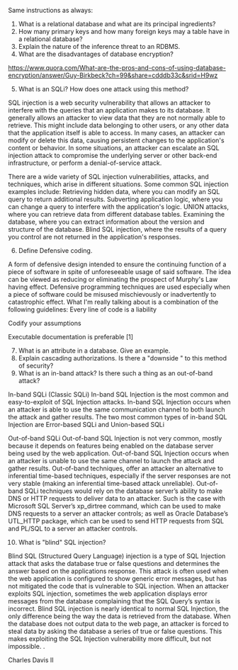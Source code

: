 [//]: # (Created by Chaz Davis on 2020-02-06)
Same instructions as always:
1.   What is a relational database and what are its principal ingredients?
2.   How many primary keys and how many foreign keys may a table have in a relational database?
3.   Explain the nature of the inference threat to an RDBMS.
4.   What are the disadvantages of database encryption?

https://www.quora.com/What-are-the-pros-and-cons-of-using-database-encryption/answer/Guy-Birkbeck?ch=99&share=cdddb33c&srid=H9wz

5.  What is an SQLi?  How does one attack using this method?  

SQL injection is a web security vulnerability that allows an attacker to interfere with the queries that an application makes to its database. It generally allows an attacker to view data that they are not normally able to retrieve. This might include data belonging to other users, or any other data that the application itself is able to access. In many cases, an attacker can modify or delete this data, causing persistent changes to the application's content or behavior.
In some situations, an attacker can escalate an SQL injection attack to compromise the underlying server or other back-end infrastructure, or perform a denial-of-service attack.

There are a wide variety of SQL injection vulnerabilities, attacks, and techniques, which arise in different situations. Some common SQL injection examples include:
Retrieving hidden data, where you can modify an SQL query to return additional results.
Subverting application logic, where you can change a query to interfere with the application's logic.
UNION attacks, where you can retrieve data from different database tables.
Examining the database, where you can extract information about the version and structure of the database.
Blind SQL injection, where the results of a query you control are not returned in the application's responses.

6. Define Defensive coding.

A form of defensive design intended to ensure the continuing function of a piece of software in spite of unforeseeable usage of said software. The idea can be viewed as reducing or eliminating the prospect of Murphy's Law having effect. Defensive programming techniques are used especially when a piece of software could be misused mischievously or inadvertently to catastrophic effect.
What I'm really talking about is a combination of the following guidelines:
Every line of code is a liability

Codify your assumptions

Executable documentation is preferable [1]


7.  What is an attribute in a database.  Give an example.
8.  Explain cascading authorizations.  Is there a "downside " to this method of security?  
9.  What is an in-band attack?  Is there such a thing as an out-of-band attack?  

In-band SQLi (Classic SQLi)
In-band SQL Injection is the most common and easy-to-exploit of SQL Injection attacks. In-band SQL Injection occurs when an attacker is able to use the same communication channel to both launch the attack and gather results.
The two most common types of in-band SQL Injection are Error-based SQLi and Union-based SQLi

Out-of-band SQLi
Out-of-band SQL Injection is not very common, mostly because it depends on features being enabled on the database server being used by the web application. Out-of-band SQL Injection occurs when an attacker is unable to use the same channel to launch the attack and gather results.
Out-of-band techniques, offer an attacker an alternative to inferential time-based techniques, especially if the server responses are not very stable (making an inferential time-based attack unreliable).
Out-of-band SQLi techniques would rely on the database server’s ability to make DNS or HTTP requests to deliver data to an attacker. Such is the case with Microsoft SQL Server’s xp_dirtree command, which can be used to make DNS requests to a server an attacker controls; as well as Oracle Database’s UTL_HTTP package, which can be used to send HTTP requests from SQL and PL/SQL to a server an attacker controls.

10.  What is "blind" SQL injection?  


Blind SQL (Structured Query Language) injection is a type of SQL Injection attack that asks the database true or false questions and determines the answer based on the applications response. This attack is often used when the web application is configured to show generic error messages, but has not mitigated the code that is vulnerable to SQL injection.
When an attacker exploits SQL injection, sometimes the web application displays error messages from the database complaining that the SQL Query’s syntax is incorrect. Blind SQL injection is nearly identical to normal SQL Injection, the only difference being the way the data is retrieved from the database. When the database does not output data to the web page, an attacker is forced to steal data by asking the database a series of true or false questions. This makes exploiting the SQL Injection vulnerability more difficult, but not impossible. .


Charles Davis II
